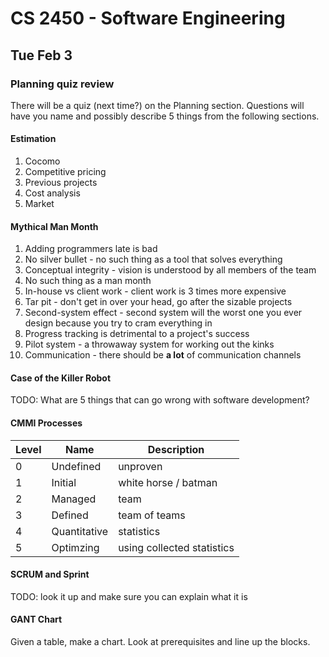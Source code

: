 # CS 2450 - Software Engineering

## Tue Feb 3

### Planning quiz review

There will be a quiz (next time?) on the Planning section. Questions will
have you name and possibly describe 5 things from the following sections.

#### Estimation
1. Cocomo
2. Competitive pricing
3. Previous projects
4. Cost analysis
5. Market

#### Mythical Man Month
1. Adding programmers late is bad
2. No silver bullet - no such thing as a tool that solves everything
3. Conceptual integrity - vision is understood by all members of the team
4. No such thing as a man month
5. In-house vs client work - client work is 3 times more expensive
6. Tar pit - don't get in over your head, go after the sizable projects
7. Second-system effect - second system will the worst one you ever design because
you try to cram everything in
8. Progress tracking is detrimental to a project's success
9. Pilot system - a throwaway system for working out the kinks
10. Communication - there should be **a lot** of communication channels


#### Case of the Killer Robot
TODO: What are 5 things that can go wrong with software development?

#### CMMI Processes
Level | Name | Description
----- | ---- | -----------
0 | Undefined | unproven
1 | Initial | white horse / batman
2 | Managed | team
3 | Defined | team of teams
4 | Quantitative | statistics
5 | Optimzing | using collected statistics

#### SCRUM and Sprint
TODO: look it up and make sure you can explain what it is

#### GANT Chart
Given a table, make a chart. Look at prerequisites and line up the blocks.
